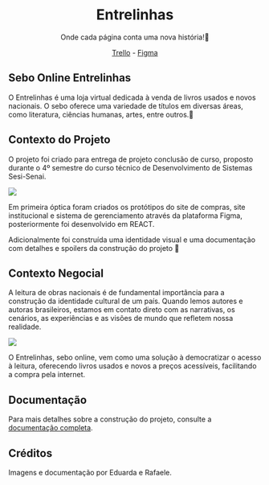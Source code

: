 <h1 align="center">Entrelinhas</h1>

<p align="center">
  Onde  cada página conta uma nova história!📖
</p>

<p align="center">
  <a href="https://trello.com/invite/b/66acd187c9556e20b6437bc6/ATTI8510db676bd9e2c95ecd52aa548223fa2BC8771F/entrelinhas-redev">Trello</a> -
  <a href="https://www.figma.com/design/vYNfG1YU0zkxnjioQSRZ9d/Entrelinhas?node-id=138-3&t=YHWV6X1pYCr0Tr8A-1">Figma</a>
</p>

## Sebo Online Entrelinhas

O Entrelinhas é uma loja virtual dedicada à venda de livros usados e novos nacionais. O sebo oferece uma variedade de títulos em diversas áreas, como literatura, ciências humanas, artes, entre outros.📙

## Contexto do Projeto

O projeto foi criado para entrega de projeto conclusão de curso, proposto durante o 4º semestre do curso técnico de Desenvolvimento de Sistemas Sesi-Senai.

<img src="https://logodownload.org/wp-content/uploads/2019/08/senai-logo.png">

Em primeira óptica foram criados os protótipos do site de compras, site institucional e sistema de gerenciamento através da plataforma Figma, posteriormente foi desenvolvido em REACT.

Adicionalmente foi construída uma identidade visual e uma documentação com detalhes e spoilers da construção do projeto 👀

## Contexto Negocial

A leitura de obras nacionais é de fundamental importância para a construção da identidade cultural de um país. Quando lemos autores e autoras brasileiros, estamos em contato direto com as narrativas, os cenários, as experiências e as visões de mundo que refletem nossa realidade.

<img src="https://github.com/user-attachments/assets/8f6f3708-bfd5-4828-90cf-8a746982ecdf">

O Entrelinhas, sebo online, vem como uma solução à democratizar o acesso à leitura, oferecendo livros usados e novos a preços acessíveis, facilitando a compra pela internet. 

## Documentação 

Para mais detalhes sobre a construção do projeto, consulte a [documentação completa](https://sesisenaispedu-my.sharepoint.com/:w:/r/personal/eduarda_gomes_portalsesisp_org_br/Documents/Resumo%20e%20Descri%C3%A7%C3%A3o%20-%20REDev.docx?d=w15565e0fcfec4f6a9a4c7dbf90a347dc&csf=1&web=1&e=s35Iee).

## Créditos

Imagens e documentação por Eduarda e Rafaele.



